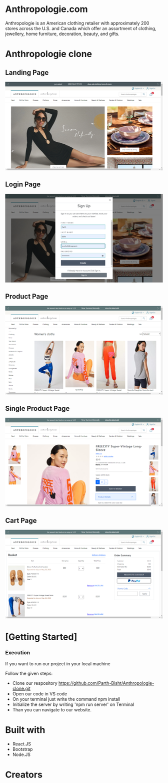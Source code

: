 # Anthropologie.com

Anthropologie is an American clothing retailer with approximately 200 stores across the U.S. and Canada which offer an assortment of clothing, jewellery, home furniture, decoration, beauty, and gifts.

# Anthropologie clone

<h2>Landing Page</h2>
<img src="./Screeshots/LandingPage.png" alt="Landing Page"/>

<h2>Login Page</h2>
<img src="./Screeshots/LoginPage.png" alt="Login Page"/>

<h2>Product Page</h2>
<img src="./Screeshots/ProductsPage.png" alt="Product Page"/>

<h2>Single Product Page</h2>
<img src="./Screeshots/SingleProduct.png" alt="Single Product Page"/>

<h2>Cart Page</h2>
<img src="./Screeshots/CartPage.png" alt="Single Product Page"/>

<h1>[Getting Started]</h1>
    <h3>Execution</h3>
    <p>If you want to run our project in your local machine</p>
    <p>Follow the given steps:</p>
    <ul>
        <li>Clone our respository <a href="https://github.com/Parth-Bisht/Anthropologie-clone.git">https://github.com/Parth-Bisht/Anthropologie-clone.git</a></li>
        <li>Open our code in VS code</li>
        <li>On your terminal just write the command npm install</li>
        <li>Initialize the server by writing 'npm run server' on Terminal</li>
        <li>Than you can navigate to our website.</li>
    </ul>
        <h1>Built with</h1>
    <ul>
        <li>React.JS</li>
        <li>Bootstrap</li>
        <li>Node.JS</li>
    </ul>

<h1>Creators</h1>

